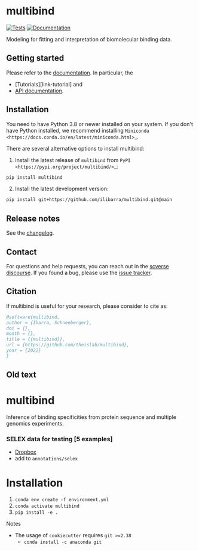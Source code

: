 # multibind

[![Tests][badge-tests]][link-tests]
[![Documentation][badge-docs]][link-docs]

[badge-tests]: https://img.shields.io/github/workflow/status/ilibarra/multibind/Test/main
[link-tests]: https://github.com/theislab/multibind/actions/workflows/test.yml
[badge-docs]: https://img.shields.io/readthedocs/multibind

Modeling for fitting and interpretation of biomolecular binding data.

## Getting started

Please refer to the [documentation][link-docs]. In particular, the

-   [Tutorials][link-tutorial] and
-   [API documentation][link-api].

## Installation

You need to have Python 3.8 or newer installed on your system. If you don't have
Python installed, we recommend installing `Miniconda <https://docs.conda.io/en/latest/miniconda.html>`\_.

There are several alternative options to install multibind:

1. Install the latest release of `multibind` from `PyPI <https://pypi.org/project/multibind/>`_:

```bash
pip install multibind
```

2. Install the latest development version:

```bash
pip install git+https://github.com/ilibarra/multibind.git@main
```

## Release notes

See the [changelog][changelog].

## Contact

For questions and help requests, you can reach out in the [scverse discourse][scverse-discourse].
If you found a bug, please use the [issue tracker][issue-tracker].

## Citation

If multibind is useful for your research, please consider to cite as:
```bibtex
@software{multibind,
author = {Ibarra, Schneeberger},
doi = {},
month = {},
title = {{multibind}},
url = {https://github.com/theislab/multibind},
year = {2022}
}
```

[scverse-discourse]: https://discourse.scverse.org/
[issue-tracker]: https://github.com/ilibarra/multibind/issues
[changelog]: https://multibind.readthedocs.io/latest/changelog.html
[link-docs]: https://multibind.readthedocs.io
[link-api]: https://multibind.readthedocs.io/latest/api.html

## Old text

# multibind

Inference of binding specificities from protein sequence and multiple genomics experiments.

### SELEX data for testing [5 examples]

-   [Dropbox](https://www.dropbox.com/s/yqj4rvs6z24qdh4/selex.tar.gz?dl=0)
-   add to `annotations/selex`

# Installation

1. `conda env create -f environment.yml`
2. `conda activate multibind`
3. `pip install -e .`

Notes

-   The usage of `cookiecutter` requires `git >=2.38`
    -   `conda install -c anaconda git`
